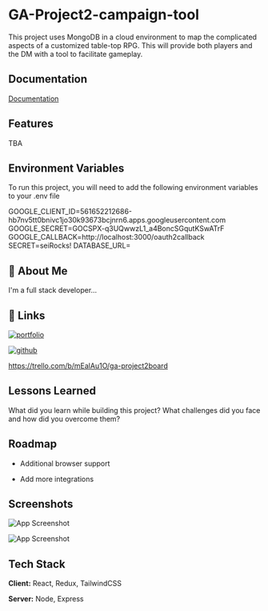 
# GA-Project2-campaign-tool

This project uses MongoDB in a cloud environment to map the complicated aspects of a customized table-top RPG.  This will provide both players and the DM with a tool to facilitate gameplay.



## Documentation

[Documentation](https://linktodocumentation)


## Features

TBA


## Environment Variables

To run this project, you will need to add the following environment variables to your .env file

GOOGLE_CLIENT_ID=561652212686-hb7nv5tt0bnivc1jo30k93673bcjnrn6.apps.googleusercontent.com
GOOGLE_SECRET=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
GOOGLE_CALLBACK=http://localhost:3000/oauth2callback
SECRET=seiRocks!
DATABASE_URL=

## 🚀 About Me
I'm a full stack developer...


## 🔗 Links
[![portfolio](https://img.shields.io/badge/my_portfolio-000?style=for-the-badge&logo=ko-fi&logoColor=white)](https://github.com/matte151)

[![github](https://img.shields.io/badge/Project2-Campaign%20Tool-red)](https://github.com/matte151/GA-Project2-campaign-tool)

https://trello.com/b/mEalAu1O/ga-project2board

## Lessons Learned

What did you learn while building this project? What challenges did you face and how did you overcome them?


## Roadmap

- Additional browser support

- Add more integrations


## Screenshots

![App Screenshot](https://i.imgur.com/nPJS8h7.jpg)

![App Screenshot](https://i.imgur.com/gFNnCv7.jpg)



## Tech Stack

**Client:** React, Redux, TailwindCSS

**Server:** Node, Express

